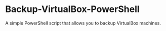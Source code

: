 # Backup-VirtualBox-PowerShell
A simple PowerShell script that allows you to backup VirtualBox machines.
